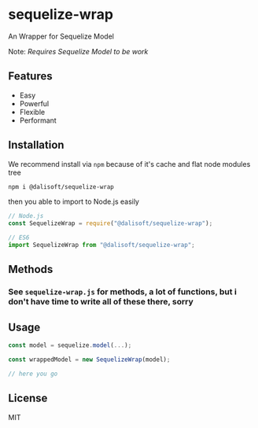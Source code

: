 # sequelize-wrap

An Wrapper for Sequelize Model

Note: _Requires Sequelize Model to be work_

## Features

- Easy
- Powerful
- Flexible
- Performant

## Installation

We recommend install via `npm` because of it's cache and flat node modules tree

```bash
npm i @dalisoft/sequelize-wrap
```

then you able to import to Node.js easily

```js
// Node.js
const SequelizeWrap = require("@dalisoft/sequelize-wrap");

// ES6
import SequelizeWrap from "@dalisoft/sequelize-wrap";
```

## Methods

### See `sequelize-wrap.js` for methods, a lot of functions, but i don't have time to write all of these there, sorry

## Usage

```js
const model = sequelize.model(...);

const wrappedModel = new SequelizeWrap(model);

// here you go
```

## License

MIT
